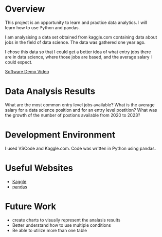 # Overview

This project is an opportunity to learn and practice data analytics. I will learn how to use Python and pandas. 

I am analysising a data set obtained from kaggle.com containing data about jobs in the field of data science. The data was gathered one year ago.

I chose this data so that I could get a better idea of what entry jobs there are in data science, where those jobs are based, and the average salary I could expect.

[Software Demo Video](http://youtube.link.goes.here)

# Data Analysis Results

What are the most common entry level jobs available?
What is the average salary for a data science position and for an entry level postition?
What was the growth of the number of postions available from 2020 to 2023?

# Development Environment

I used VSCode and Kaggle.com. Code was written in Python using pandas.

# Useful Websites

* [Kaggle](http://www.kaggle.com)
* [pandas](https://pandas.pydata.org/)

# Future Work

* create charts to visually represent the analasis results
* Better understand how to use multiple conditions
* Be able to utilize more than one table